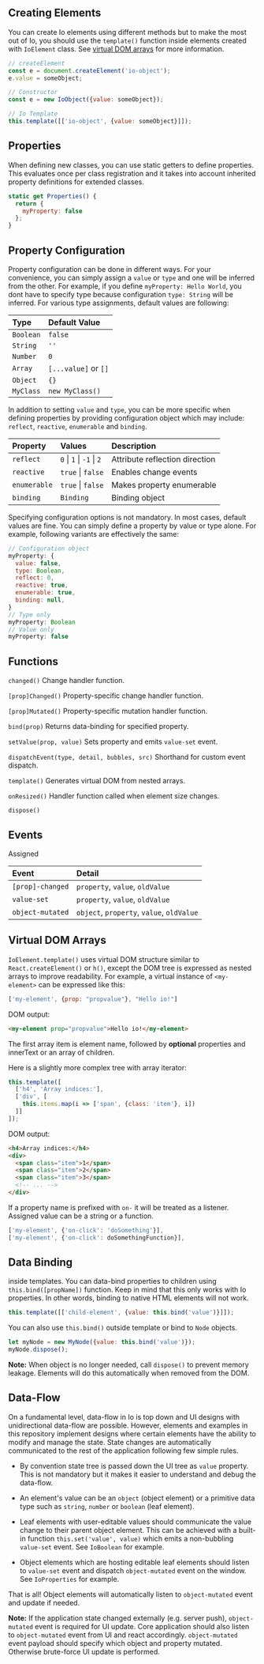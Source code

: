 ## Creating Elements

You can create Io elements using different methods but to make the most out of Io, you should use the `template()` function inside elements created with `IoElement` class. See [virtual DOM arrays](#path=docs#creating-elements&doc=learn-more#virtual-dom-arrays) for more information.

```javascript
// createElement
const e = document.createElement('io-object');
e.value = someObject;

// Constructor
const e = new IoObject({value: someObject});

// Io Template
this.template([['io-object', {value: someObject}]]);
```

## Properties

When defining new classes, you can use static getters to define properties. This evaluates once per class registration and it takes into account inherited property definitions for extended classes.

```javascript
static get Properties() {
  return {
    myProperty: false
  };
}
```

## Property Configuration

Property configuration can be done in different ways. For your convenience, you can simply assign a `value` or `type` and one will be inferred from the other. For example, if you define `myProperty: Hello World`, you dont have to specify type because configuration `type: String` will be inferred. For various type assignments, default values are following:

|Type     |Default Value          |
|:--------|:----------------------|
|`Boolean`|`false`                |
|`String` |`''`                   |
|`Number` |`0`                    |
|`Array`  |`[...value]` or `[]`   |
|`Object` |`{}`                   |
|`MyClass`|`new MyClass()`        |

In addition to setting `value` and `type`, you can be more specific when defining properties by providing configuration object which may include: `reflect`, `reactive`, `enumerable` and `binding`.

|Property    |Values                   |Description                    |
|:-----------|:------------------------|:------------------------------|
|`reflect`   |`0` \| `1` \| `-1` \| `2`|Attribute reflection direction |
|`reactive`    |`true` \| `false`        |Enables change events          |
|`enumerable`|`true` \| `false`        |Makes property enumerable      |
|`binding`   |`Binding`                |Binding object                 |


Specifying configuration options is not mandatory. In most cases, default values are fine. You can simply define a property by value or type alone. For example, following variants are effectively the same:

```javascript
// Configuration object
myProperty: {
  value: false,
  type: Boolean,
  reflect: 0,
  reactive: true,
  enumerable: true,
  binding: null,
}
// Type only
myProperty: Boolean
// Value only
myProperty: false
```

## Functions

`changed()`
Change handler function.

`[prop]Changed()`
Property-specific change handler function.

`[prop]Mutated()`
Property-specific mutation handler function.

`bind(prop)`
Returns data-binding for specified property.

`setValue(prop, value)`
Sets property and emits `value-set` event.

`dispatchEvent(type, detail, bubbles, src)`
Shorthand for custom event dispatch.

`template()`
Generates virtual DOM from nested arrays.

`onResized()`
Handler function called when element size changes.

`dispose()`


## Events

Assigned

| Event            | Detail                                  |
|:-----------------|:----------------------------------------|
| `[prop]-changed` |`property`, `value`, `oldValue`          |
| `value-set`      |`property`, `value`, `oldValue`          |
| `object-mutated` |`object`, `property`, `value`, `oldValue`|

## Virtual DOM Arrays

`IoElement.template()` uses virtual DOM structure similar to `React.createElement()` or `h()`, except the DOM tree is expressed as nested arrays to improve readability. For example, a virtual instance of `<my-element>` can be expressed like this:

```javascript
['my-element', {prop: "propvalue"}, "Hello io!"]
```

DOM output:

```html
<my-element prop="propvalue">Hello io!</my-element>
```

The first array item is element name, followed by **optional** properties and innerText or an array of children.

Here is a slightly more complex tree with array iterator:

```javascript
this.template([
  ['h4', 'Array indices:'],
  ['div', [
    this.items.map(i => ['span', {class: 'item'}, i])
  ]]
]);
```

DOM output:

```html
<h4>Array indices:</h4>
<div>
  <span class="item">1</span>
  <span class="item">2</span>
  <span class="item">3</span>
  <!-- ... -->
</div>
```

If a property name is prefixed with `on-` it will be treated as a listener. Assigned value can be a string or a function.

```javascript
['my-element', {'on-click': 'doSomething'}],
['my-element', {'on-click': doSomethingFunction}],
```

## Data Binding

inside templates. You can data-bind properties to children using `this.bind([propName])` function.
Keep in mind that this only works with Io properties. In other words, binding to native HTML elements will not work.

```javascript
this.template([['child-element', {value: this.bind('value')}]]);
```

You can also use `this.bind()` outside template or bind to `Node` objects.

```javascript
let myNode = new MyNode({value: this.bind('value')});
myNode.dispose();
```

**Note:** When object is no longer needed, call `dispose()` to prevent memory leakage. Elements will do this automatically when removed from the DOM.

## Data-Flow

On a fundamental level, data-flow in Io is top down and UI designs with unidirectional data-flow are possible. However, elements and examples in this repository implement designs where certain elements have the ability to modify and manage the state. State changes are automatically communicated to the rest of the application following few simple rules.

* By convention state tree is passed down the UI tree as `value` property. This is not mandatory but it makes it easier to understand and debug the data-flow.

* An element's value can be an `object` (object element) or a primitive data type such as `string`, `number` or `boolean` (leaf element).

* Leaf elements with user-editable values should communicate the value change to their parent object element. This can be achieved with a built-in function `this.set('value', value)` which emits a non-bubbling `value-set` event. See `IoBoolean` for example.

* Object elements which are hosting editable leaf elements should listen to `value-set` event and dispatch `object-mutated` event on the window. See `IoProperties` for example.

That is all! Object elements will automatically listen to `object-mutated` event and update if needed.

**Note:** If the application state changed externally (e.g. server push), `object-mutated` event is required for UI update. Core application should also listen to `object-mutated` event from UI and react accordingly. `object-mutated` event payload should specify which object and property mutated. Otherwise brute-force UI update is performed.
